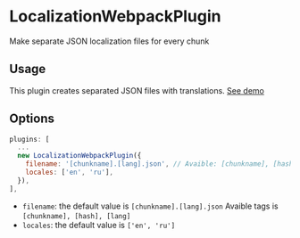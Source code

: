 # LocalizationWebpackPlugin
Make separate JSON localization files for every chunk

## Usage
This plugin creates separated JSON files with translations.
[See demo](https://github.com/aiduryagin/localization-webpack-plugin-demo)

## Options
```javascript
plugins: [
  ...
  new LocalizationWebpackPlugin({
    filename: '[chunkname].[lang].json', // Avaible: [chunkname], [hash], [lang]
    locales: ['en', 'ru'],
  }),
],
```
* `filename`: the default value is `[chunkname].[lang].json` Avaible tags is `[chunkname], [hash], [lang]`
* `locales`: the default value is `['en', 'ru']`